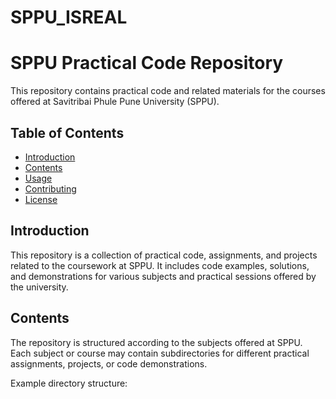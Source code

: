 # SPPU_ISREAL
# SPPU Practical Code Repository

This repository contains practical code and related materials for the courses offered at Savitribai Phule Pune University (SPPU).

## Table of Contents

- [Introduction](#introduction)
- [Contents](#contents)
- [Usage](#usage)
- [Contributing](#contributing)
- [License](#license)

## Introduction

This repository is a collection of practical code, assignments, and projects related to the coursework at SPPU. It includes code examples, solutions, and demonstrations for various subjects and practical sessions offered by the university.

## Contents

The repository is structured according to the subjects offered at SPPU. Each subject or course may contain subdirectories for different practical assignments, projects, or code demonstrations.

Example directory structure:
